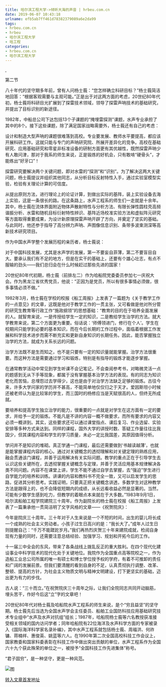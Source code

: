 ```yaml
---
title: 哈尔滨工程大学->倾听大海的声音 | hrbeu.com.cn
date: 2019-06-07 10:43:18
urlname: efb5ab7ff461d78382379089a6e2da99
tags: 
- hrbeu.com.cn
- hrbeu
- 哈尔滨工程大学
- 哈工程
categories:
- hrbeu.com.cn
- 哈尔滨工程大学
---
```



[ ](/news/UploadFiles_4906/201906/2019060710155860.jpg)

第二节

八十年代的坚守期多年前，曾有人问杨士莪：“您怎样确立科研目标？”杨士莪简洁地回答：“根据客观需要与主观可能。”正是出于对这两方面的考虑，20世纪80年代初，杨士莪将科研目光扩展到了探雷技术领域，领导了探雷声呐技术的基础研究，并提出了目标识别的新途径。

1982年，中船总公司下达包括13个子课题的“掩埋雷探测”课题，水声专业承担了其中的8个。接下这些课题，除了满足国家战略需要外，杨士莪还有自己的考虑：

设计和制造大型声呐的课题很难落到高校。专业要发展、教师水平要提高，都应该开展科研工作。这就只能与专门的声呐研究院、所展开差异化的竞争。高校在基础研究、应用基础研究和零星非标准设备的研制方面更有其优越性，既然探雷声呐少有人敢问津，那对于我系的师生来说，正是锻炼的好机会，只有敢啃“硬骨头”，才能练出“好牙口”！

探雷研究要解决两个关键问题，即对水雷的“探测”和“识别”。为了解决这两大关键问题，杨士莪提议并组织其他同志，从分析目标反射特性入手，通过实验室模型实验，检验有关理论计算的可信度。

从提出原则方法，进行理论上的论证计算，到做出实际的基阵，装上实验设备去海上实验，这是一条很长的路。在这条路上，水声工程系的师生们一走就是十余年。其中，杨士莪在流体界面附近物体声散射特性与分析方法、有限长弹性圆柱壳高频谐振分析、水雷和随机目标衍射特性辨识、基阵近场校准实验方法和虚拟阵元研究等方面取得重要成果，为设计新原理探雷声呐开辟了方向，并奠定了坚实的基础。与此同时，他还参于指导了高分辨力声呐、声图像信息识别、条带多波束测深等高新技术研究项目。

作为中国水声学整个发展历程的亲历者，杨士莪说：

对于中国科技发展，尤其是水声学的发展，第一不要妄自菲薄，第二不要盲目自大。要承认我们有不足的地方，但是在实干的基础上，还要有个雄心壮志，有点不服输的劲头——我们总归会在什么时候赶过那些先进的国家！

20世纪80年代初期，杨士莪（前排左二）作为哈船院党委委员参加七一庆祝大会。作为黑龙江省优秀党员，他说：“正因为是党员，所以有很多事情必须做，很多事情必须不做。”

1982年3月，杨士莪在学校的校报《船工周报》上发表了一篇题为《关于教学工作的一点意见》的文章，这既是他对于教学工作的一贯主张，又可看做是他对所分管的研究生教育等行政工作“施政纲领”的思想基础：“教育的目的在于培养全面发展的人。就智育来说，一是传授给学生一定的知识，二是教给学生治学的方法。就大学教育来说，第二个方面更为重要。俗话说：‘师傅领进门，修行在个人’。学生在校期间只能学到必要的基本知识，而在今后长期的工作过程中，面临着根据工作发展和科学技术进步而需不断充实和更新自身知识的长期任务。因此，能否掌握独立治学的方法，就成为关系长远的问题。

治学方法既不是生而知之，也不是只要有一定的知识量就能掌握。治学方法很重要。而这种方法是需要通过学习和锻炼，特别是有指导的锻炼才能逐步掌握。

在通常教学活动中常见到学生听课不会记笔记，不会查阅参考书，对略微灵活一点的题感到无从下手等现象，都属于没有掌握基本治学方法的表现。有的同志为知识老化而苦恼，总埋怨过去学得少，这也是由于对治学方法缺乏足够的锻炼。古往今来，许多大学问家的学历并不甚高，不能简单地仅仅归之于天才。爱因斯坦小时候还被老师认为是比较笨的学生，而三国时的杨修应当是天赋很高的人，但终无所成就。

要培养和提高学生独立治学的能力，很重要的一点就是对学生在这方面有一定的要求，并给予一定的锻炼。不能凡是不讲的内容一概不做要求，而所有要求的内容又必须一概讲到。其实，这些要求还可以通过课堂指点、课后复习、作业选留、实验安排等多种方式来达到。同样的课程，国外大学的讲授时数、答疑工作量往往比我国少，但其课程内容和学生的学习质量，未必一定比我国差，其原因值得分析。

学问并不是知识的堆砌。真正学通一门课程，最后还需要做到‘书越读越薄’，也就是能掌握课程内容的核心。通过对关键概念的透彻理解和对关键定理的熟练应用，融会贯通该门课程，并善于运用解决有关实际问题。教学的重点正在于引导学生去认识这些关键所在，去透彻掌握关键概念与定理，并善于灵活应用基本规律解决各类不同问题。内容不在课堂上讲，学生不能不通过自学去掌握，去“强迫”学生进行自学能力的培养和训练。讲课的内容和教科书不完全一致，又可以启发学生的思路，促进其分析思考。实践证明，只要真正把关键概念讲透，多数学生对这种教学方法是跟得上的，也不会降低短期内的成绩，从长远看收益必然是显著的。当然，可能有少数学生感到吃力，但教学的着眼点本来就在于大多数。”1983年9月1日，哈尔滨船舶工程学院建院三十周年。作为副院长的杨士莪在校报《船工周报》上发表了一篇秉承他一贯简洁明了文字风格的文章——《祝贺院庆》：

今年是院庆三十周年。三十年对于人生来说是一个不短的时间，出生的婴儿将长成一个成熟的社会主义劳动者。小孩子过生日高兴的是：“我长大了。”成年人过生日则提醒自己：“千万不能蹉跎岁月。”我们再热烈庆贺三十年来建院成就，检阅自身现有力量的同时，还需要注意总结经验、加强学习、规划和开拓今后的工作。

十一届三中全会的东风，带来了各条战线上拨乱反正的重大胜利。在四个现代化建设事业中科学技术的现代化处于关键地位。我院作为全国重点高等院校之一，作为造船工业总公司所属的唯一有硕士和博士学位授予权的学府，有着不可推卸的责任和广阔的发展前景。但我们要清醒的看到自身的不足，认真贯彻执行调整、改革、整顿、提高的方针，为社会主义物质文明与精神文明建设，打下更坚实的基础，迈出更为有力的步伐。

古人说：“三十而立。”在祝贺院庆三十周年之际，让我们全院同志共同开动脑筋，埋头苦干，作好今后这“立”字的文章吧！

20世纪80年代对杨士莪及哈船院水声工程系的师生来说，是个“穷且益坚”的坚守期。杨士莪先后当选为全国水声学会主任委员、船舶工业国防科技应用基础研究技术专业组中“水声及水声对抗组”组长；1987年，哈船院杨士莪等六名教授获准接受相关领域的国内访问学者；同年哈船院有22位海洋及水声科学方面的专家被录入《国际海洋科学家名录补编》，其中水声工程系就包括杨士莪、周福洪、何祚镛、蒋楠祥、惠俊英、姚蓝等六人。在1990年第二次全国高校科技工作会议上，国家教委和国家科委表彰在科技工作中做出突出贡献的单位，水声工程系作为全国六十九个获此殊荣的单位之一，被授予“全国科技工作先进集体”称号。

“君子固穷”，是一种坚守，更是一种风范。



![图](http://gongxue.cn/news/UploadFiles_4906/201906/2019060710155860.jpg)

[转入文章首发地址](http://gongxue.cn/news/2019/201906/news_195699.html)